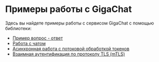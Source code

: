 # Примеры работы с GigaChat

Здесь вы найдете примеры работы с сервисом GigaChat с помощью библиотеки:

* [Пример вопрос - ответ](./example_ask.py)
* [Работа с чатом](./simple_chat.py)
* [Асинхронная работа с потоковой обработкой токенов](./streaming_asyncio.py)
* [Взаимная аутентификация по протоколу TLS (mTLS)](./example_auth_certs_mtls.py)
